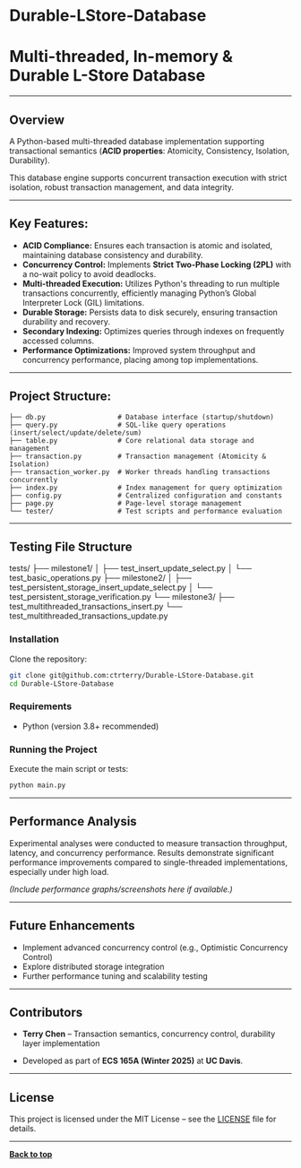 # Durable-LStore-Database
# Multi-threaded, In-memory & Durable L-Store Database

---

## Overview

A Python-based multi-threaded database implementation supporting transactional semantics (**ACID properties**: Atomicity, Consistency, Isolation, Durability).

This database engine supports concurrent transaction execution with strict isolation, robust transaction management, and data integrity.

---

## Key Features:

- **ACID Compliance:** Ensures each transaction is atomic and isolated, maintaining database consistency and durability.
- **Concurrency Control:** Implements **Strict Two-Phase Locking (2PL)** with a no-wait policy to avoid deadlocks.
- **Multi-threaded Execution:** Utilizes Python's threading to run multiple transactions concurrently, efficiently managing Python’s Global Interpreter Lock (GIL) limitations.
- **Durable Storage:** Persists data to disk securely, ensuring transaction durability and recovery.
- **Secondary Indexing:** Optimizes queries through indexes on frequently accessed columns.
- **Performance Optimizations:** Improved system throughput and concurrency performance, placing among top implementations.

---

## Project Structure:

```
├── db.py                  # Database interface (startup/shutdown)
├── query.py               # SQL-like query operations (insert/select/update/delete/sum)
├── table.py               # Core relational data storage and management
├── transaction.py         # Transaction management (Atomicity & Isolation)
├── transaction_worker.py  # Worker threads handling transactions concurrently
├── index.py               # Index management for query optimization
├── config.py              # Centralized configuration and constants
├── page.py                # Page-level storage management
└── tester/                # Test scripts and performance evaluation
```

---

## Testing File Structure

tests/
├── milestone1/
│   ├── test_insert_update_select.py
│   └── test_basic_operations.py
├── milestone2/
│   ├── test_persistent_storage_insert_update_select.py
│   └── test_persistent_storage_verification.py
└── milestone3/
    ├── test_multithreaded_transactions_insert.py
    └── test_multithreaded_transactions_update.py

### Installation
Clone the repository:
```bash
git clone git@github.com:ctrterry/Durable-LStore-Database.git
cd Durable-LStore-Database
```

### Requirements
- Python (version 3.8+ recommended)

### Running the Project
Execute the main script or tests:
```bash
python main.py
```

---

## Performance Analysis

Experimental analyses were conducted to measure transaction throughput, latency, and concurrency performance. Results demonstrate significant performance improvements compared to single-threaded implementations, especially under high load.

*(Include performance graphs/screenshots here if available.)*

---

## Future Enhancements

- Implement advanced concurrency control (e.g., Optimistic Concurrency Control)
- Explore distributed storage integration
- Further performance tuning and scalability testing

---

## Contributors

- **Terry Chen** – Transaction semantics, concurrency control, durability layer implementation

- Developed as part of **ECS 165A (Winter 2025)** at **UC Davis**.
---

## License

This project is licensed under the MIT License – see the [LICENSE](LICENSE) file for details.

---

**[Back to top](#multi-threaded-in-memory--durable-l-store-database)**


